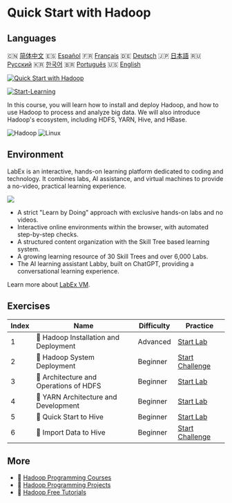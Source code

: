# Quick Start with Hadoop

## Languages

🇨🇳 [简体中文](README_zh.md) 🇪🇸 [Español](README_es.md) 🇫🇷 [Français](README_fr.md) 🇩🇪 [Deutsch](README_de.md) 🇯🇵 [日本語](README_ja.md) 🇷🇺 [Русский](README_ru.md) 🇰🇷 [한국어](README_ko.md) 🇧🇷 [Português](README_pt.md) 🇺🇸 [English](README.md) 

[![Quick Start with Hadoop](https://cover-creator.labex.io/quick-start-with-hadoop.png)](https://labex.io/courses/quick-start-with-hadoop)

[![Start-Learning](https://img.shields.io/badge/Start-Learning-whitesmoke?style=for-the-badge)](https://labex.io/courses/quick-start-with-hadoop)

In this course, you will learn how to install and deploy Hadoop, and how to use Hadoop to process and analyze big data. We will also introduce Hadoop's ecosystem, including HDFS, YARN, Hive, and HBase.

![Hadoop](https://img.shields.io/badge/Hadoop-whitesmoke?style=for-the-badge&logo=hadoop)
![Linux](https://img.shields.io/badge/Linux-whitesmoke?style=for-the-badge&logo=linux)


## Environment

LabEx is an interactive, hands-on learning platform dedicated to coding and technology. It combines labs, AI assistance, and virtual machines to provide a no-video, practical learning experience.

![](https://tutorial-screenshot.getvm.io/images/vm-1725247253.png)

- A strict "Learn by Doing" approach with exclusive hands-on labs and no videos.
- Interactive online environments within the browser, with automated step-by-step checks.
- A structured content organization with the Skill Tree based learning system.
- A growing learning resource of 30 Skill Trees and over 6,000 Labs.
- The AI learning assistant Labby, built on ChatGPT, providing a conversational learning experience.

Learn more about [LabEx VM](https://support.labex.io/using-labex/virtual-machine).

## Exercises

|   Index | Name                                   | Difficulty   | Practice                                                                                                             |
|---------|----------------------------------------|--------------|----------------------------------------------------------------------------------------------------------------------|
|       1 | 📖 Hadoop Installation and Deployment  | Advanced     | <a target='_blank' href='https://labex.io/tutorials/linux-hadoop-installation-and-deployment-272321'>Start Lab</a>   |
|       2 | 🎯 Hadoop System Deployment            | Beginner     | <a target='_blank' href='https://labex.io/labs/hadoop-hadoop-system-deployment-272365'>Start Challenge</a>           |
|       3 | 📖 Architecture and Operations of HDFS | Beginner     | <a target='_blank' href='https://labex.io/tutorials/hadoop-architecture-and-operations-of-hdfs-272320'>Start Lab</a> |
|       4 | 📖 YARN Architecture and Development   | Beginner     | <a target='_blank' href='https://labex.io/tutorials/linux-yarn-architecture-and-development-272324'>Start Lab</a>    |
|       5 | 📖 Quick Start to Hive                 | Beginner     | <a target='_blank' href='https://labex.io/tutorials/linux-quick-start-to-hive-272323'>Start Lab</a>                  |
|       6 | 🎯 Import Data to Hive                 | Beginner     | <a target='_blank' href='https://labex.io/labs/import-data-to-hive-272367'>Start Challenge</a>                       |

## More

- 🔗 [Hadoop Programming Courses](https://github.com/labex-labs/awesome-programming-courses)
- 🔗 [Hadoop Programming Projects](https://github.com/labex-labs/awesome-programming-projects)
- 🔗 [Hadoop Free Tutorials](https://github.com/labex-labs/hadoop-free-tutorials)

